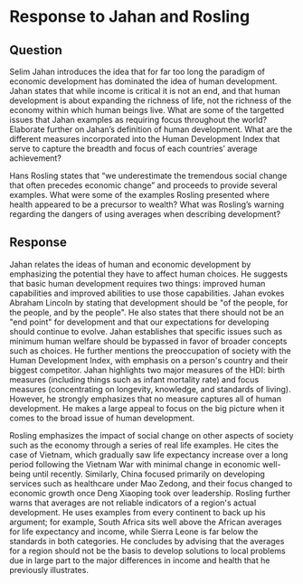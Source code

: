 # Response to Jahan and Rosling
## Question
Selim Jahan introduces the idea that for far too long the paradigm of economic development has dominated the idea of human development. Jahan states that while income is critical it is not an end, and that human development is about expanding the richness of life, not the richness of the economy within which human beings live. What are some of the targetted issues that Jahan examples as requiring focus throughout the world? Elaborate further on Jahan’s definition of human development. What are the different measures incorporated into the Human Development Index that serve to capture the breadth and focus of each countries’ average achievement?

Hans Rosling states that “we underestimate the tremendous social change that often precedes economic change” and proceeds to provide several examples. What were some of the examples Rosling presented where health appeared to be a precursor to wealth? What was Rosling’s warning regarding the dangers of using averages when describing development?

## Response
Jahan relates the ideas of human and economic development by emphasizing the potential they have to affect human choices. He suggests that basic human development requires two things: improved human capabilities and improved abilities to use those capabilities. Jahan evokes Abraham Lincoln by stating that development should be "of the people, for the people, and by the people". He also states that there should not be an "end point" for development and that our expectations for developing should continue to evolve. Jahan establishes that specific issues such as minimum human welfare should be bypassed in favor of broader concepts such as choices. He further mentions the preoccupation of society with the Human Development Index, with emphasis on a person's country and their biggest competitor. Jahan highlights two major measures of the HDI: birth measures (including things such as infant mortality rate) and focus measures (concentrating on longevity, knowledge, and standards of living). However, he strongly emphasizes that no measure captures all of human development. He makes a large appeal to focus on the big picture when it comes to the broad issue of human development.

Rosling emphasizes the impact of social change on other aspects of society such as the economy through a series of real life examples. He cites the case of Vietnam, which gradually saw life expectancy increase over a long period following the Vietnam War with minimal change in economic well-being until recently. Similarly, China focused primarily on developing services such as healthcare under Mao Zedong, and their focus changed to economic growth once Deng Xiaoping took over leadership. Rosling further warns that averages are not reliable indicators of a region's actual development. He uses examples from every continent to back up his argument; for example, South Africa sits well above the African averages for life expectancy and income, while Sierra Leone is far below the standards in both categories. He concludes by advising that the averages for a region should not be the basis to develop solutions to local problems due in large part to the major differences in income and health that he previously illustrates.
